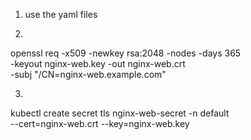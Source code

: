 1. use the yaml files

2.
openssl req -x509 -newkey rsa:2048 -nodes -days 365 \
  -keyout nginx-web.key -out nginx-web.crt \
  -subj "/CN=nginx-web.example.com"

3.
kubectl create secret tls nginx-web-secret -n default \
  --cert=nginx-web.crt --key=nginx-web.key
